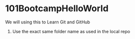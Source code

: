 # 101BootcampHelloWorld

We will using this to Learn Git and GitHub


1. Use the exact same folder name as  used in the local repo
